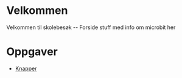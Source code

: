 # Velkommen

Velkommen til skolebesøk -- Forside stuff med info om microbit her

# Oppgaver
* [Knapper](https://informativ.github.io/microbit-oppgaver/experiments/button_intro/button_intro)
